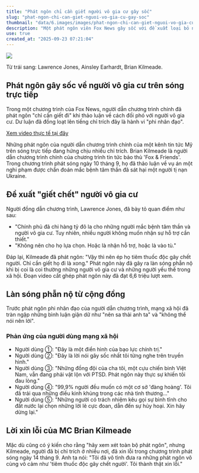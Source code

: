 ```yaml
---
title: "Phát ngôn chỉ cần giết người vô gia cư gây sốc"
slug: "phat-ngon-chi-can-giet-nguoi-vo-gia-cu-gay-soc"
thumbnail: "data/6.images/images/phat-ngon-chi-can-giet-nguoi-vo-gia-cu-gay-soc.webp"
description: "Một phát ngôn viên Fox News gây sốc với đề xuất loại bỏ người vô gia cư trên sóng trực tiếp, khiến dư luận phẫn nộ và kêu gọi sa thải."
use: true
created_at: "2025-09-23 07:21:04"
---
```


![](/images/20250923-10044071-bfj-000-1-view.webp)

Từ trái sang: Lawrence Jones, Ainsley Earhardt, Brian Kilmeade.

## Phát ngôn gây sốc về người vô gia cư trên sóng trực tiếp

Trong một chương trình của Fox News, người dẫn chương trình chính đã phát ngôn "chỉ cần giết đi" khi thảo luận về cách đối phó với người vô gia cư. Dư luận đã đồng loạt lên tiếng chỉ trích đây là hành vi "phi nhân đạo".

[Xem video thực tế tại đây](https://www.buzzfeed.com/jp/bfjapan/reacts-to-fox-news-anchors-solution-to-homelessness-2?utm_source=yahoojapan&utm_medium=rssfeed&utm_campaign=yjnewsfeed)

Những phát ngôn của người dẫn chương trình chính của một kênh tin tức Mỹ trên sóng trực tiếp đang hứng chịu nhiều chỉ trích. Brian Kilmeade là người dẫn chương trình chính của chương trình tin tức bảo thủ 'Fox & Friends'. Trong chương trình phát sóng ngày 10 tháng 9, họ đã thảo luận về vụ án một nghi phạm được chẩn đoán mắc bệnh tâm thần đã sát hại một người tị nạn Ukraine.

## Đề xuất "giết chết" người vô gia cư

Người đồng dẫn chương trình, Lawrence Jones, đã bày tỏ quan điểm như sau:

*   "Chính phủ đã chi hàng tỷ đô la cho những người mắc bệnh tâm thần và người vô gia cư. Tuy nhiên, nhiều người không muốn nhận sự hỗ trợ cần thiết."
*   "Không nên cho họ lựa chọn. Hoặc là nhận hỗ trợ, hoặc là vào tù."

Đáp lại, Kilmeade đã phát ngôn: "Vậy thì nên ép họ tiêm thuốc độc gây chết người. Chỉ cần giết họ đi là xong." Phát ngôn này đã gây ra làn sóng phẫn nộ khi bị coi là coi thường những người vô gia cư và những người yếu thế trong xã hội. Đoạn video cắt ghép phát ngôn này đã đạt 6,6 triệu lượt xem.

## Làn sóng phẫn nộ từ cộng đồng

Trước phát ngôn phi nhân đạo của người dẫn chương trình, mạng xã hội đã tràn ngập những bình luận giận dữ như "nên sa thải anh ta" và "không thể nói nên lời".

### Phản ứng của người dùng mạng xã hội

*   Người dùng ①: "Đây là một điển hình của bạo lực chính trị."
*   Người dùng ②: "Đây là lời nói gây sốc nhất tôi từng nghe trên truyền hình."
*   Người dùng ③: "Những đồng đội của cha tôi, một cựu chiến binh Việt Nam, vẫn đang phải vật lộn với PTSD. Phát ngôn này thực sự khiến tôi đau lòng."
*   Người dùng ④: "99,9% người đều muốn có một cơ sở 'đàng hoàng'. Tôi đã trải qua những điều kinh khủng trong các nhà tình thương..."
*   Người dùng ⑤: "Những người có trách nhiệm kêu gọi sự bình tĩnh cho đất nước lại chọn những lời lẽ cực đoan, dẫn đến sự hủy hoại. Xin hãy dừng lại."

## Lời xin lỗi của MC Brian Kilmeade

Mặc dù cũng có ý kiến cho rằng "hãy xem xét toàn bộ phát ngôn", nhưng Kilmeade, người đã bị chỉ trích ở nhiều nơi, đã xin lỗi trong chương trình phát sóng ngày 14 tháng 9. Anh ta nói: "Tôi đã vô tình đưa ra những phát ngôn vô cùng vô cảm như 'tiêm thuốc độc gây chết người'. Tôi thành thật xin lỗi."
